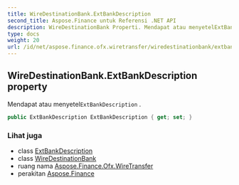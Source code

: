 ```yaml
---
title: WireDestinationBank.ExtBankDescription
second_title: Aspose.Finance untuk Referensi .NET API
description: WireDestinationBank Properti. Mendapat atau menyetelExtBankDescription .
type: docs
weight: 20
url: /id/net/aspose.finance.ofx.wiretransfer/wiredestinationbank/extbankdescription/
---
```

## WireDestinationBank.ExtBankDescription property

Mendapat atau menyetel`ExtBankDescription` .

```csharp
public ExtBankDescription ExtBankDescription { get; set; }
```

### Lihat juga

* class [ExtBankDescription](../../extbankdescription/)
* class [WireDestinationBank](../)
* ruang nama [Aspose.Finance.Ofx.WireTransfer](../../wiredestinationbank/)
* perakitan [Aspose.Finance](../../../)


